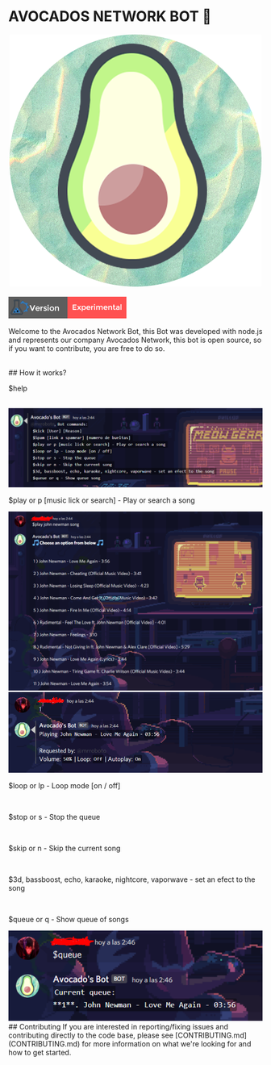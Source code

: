 <h1>AVOCADOS NETWORK BOT 🥑</h1>
<div style="text-align:center">
    <img src="./readmeimg/logo.png" alt="">
</div><br>
    <img src="./readmeimg/tag1.png" alt="">


<p>Welcome to the Avocados Network Bot, this Bot was developed with node.js and represents our company Avocados Network, this bot is open source, so if you want to contribute, you are free to do so.</p><br>
## How it works?
<br>
<p>$help </p><br>
<img src="./readmeimg/cap1.PNG" alt=""><br>
<p>$play or p [music lick or search] - Play or search a song</p>
<img src="./readmeimg/cap2.PNG" alt=""><br>
<img src="./readmeimg/cap3.PNG" alt=""><br>
<p> $loop or lp - Loop mode [on / off]</p><br>
<p>$stop or s - Stop the queue</p><br>
<p>$skip or n - Skip the current song </p><br>
<p>$3d, bassboost, echo, karaoke, nightcore, vaporwave - set an efect to the song</p><br>
<p> $queue or q - Show queue of songs</p>
<img src="./readmeimg/cap4.PNG" alt="">
## Contributing
If you are interested in reporting/fixing issues and contributing directly to the code base, please see [CONTRIBUTING.md](CONTRIBUTING.md) for more information on what we're looking for and how to get started.